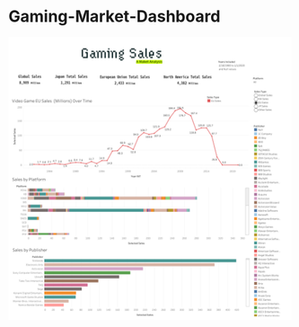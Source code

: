# Gaming-Market-Dashboard
![Dashboard](https://github.com/karammulc/Gaming-Market-Dashboard/blob/main/Gaming%20Sales%20Dash.png)
